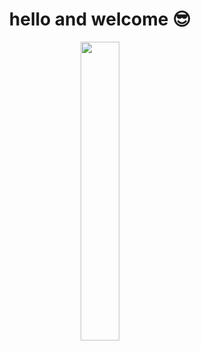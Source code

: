 ### <h1 align='center'>hello and welcome 😎</h1>

<p align="center">
  <img width='35%' src="https://i.pinimg.com/originals/e4/26/70/e426702edf874b181aced1e2fa5c6cde.gif">
</p>
